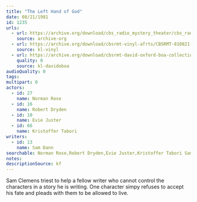 ```yaml
---
title: "The Left Hand of God"
date: 08/21/1981
id: 1235
urls: 
  - url: https://archive.org/download/cbs_radio_mystery_theater/cbs_radio_mystery_theater-1201-1250.zip/cbs_radio_mystery_theater-1201-1250%2Fcbsrmt_1235_the_left_hand_of_god.mp3
    source: archive-org
  - url: https://archive.org/download/cbsrmt-vinyl-afrts/CBSRMT-810821-1235-The-Left-Hand-Of-God_afrts.mp3
    source: kl-vinyl
  - url: https://archive.org/download/cbsrmt-david-oxford-boa-collection/CBSRMT-810821-1235-The-Left-Hand-of-God-(AFRTS)-(256-44)-{BoA}.mp3
    quality: 0
    source: kl-davidoboa
audioQuality: 0
tags: 
multipart: 0
actors:  
  - id: 27
    name: Norman Rose  
  - id: 16
    name: Robert Dryden  
  - id: 10
    name: Evie Juster  
  - id: 66
    name: Kristoffer Tabori
writers:  
  - id: 13
    name: Sam Dann
searchable: Norman Rose,Robert Dryden,Evie Juster,Kristoffer Tabori Sam Dann
notes: 
descriptionSource: kf
---
```

Sam Clemens triest to help a fellow writer who cannot control the characters in a story he is writing. One character simpy refuses to accept his fate and pleads with them to be allowed to live.